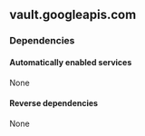 ## vault.googleapis.com

### Dependencies

#### Automatically enabled services

None

#### Reverse dependencies

None
